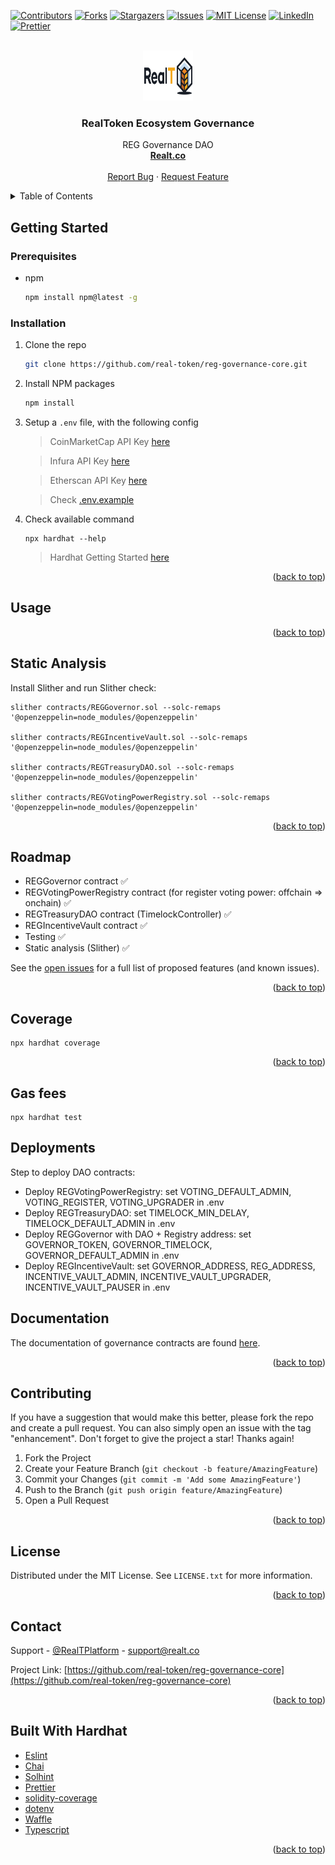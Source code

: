 <div id="top"></div>

[![Contributors][contributors-shield]][contributors-url]
[![Forks][forks-shield]][forks-url]
[![Stargazers][stars-shield]][stars-url]
[![Issues][issues-shield]][issues-url]
[![MIT License][license-shield]][license-url]
[![LinkedIn][linkedin-shield]][linkedin-url]
[![Prettier](https://img.shields.io/badge/code_style-prettier-ff69b4.svg?style=flat-square)](https://github.com/prettier/prettier)

<!-- PROJECT LOGO -->
<br />
<div align="center" id="about-the-project">
  <a href="https://github.com/real-token/reg-governance-core">
    <img src="images/logo.svg" alt="Logo" width="80" height="80">
  </a>

<h3 align="center">RealToken Ecosystem Governance</h3>

  <p align="center">
    REG Governance DAO
    <br />
    <a href="https://realt.co/"><strong>Realt.co</strong></a>
    <br />
    <br />
    <a href="https://github.com/real-token/reg-governance-core/issues">Report Bug</a>
    ·
    <a href="https://github.com/real-token/reg-governance-core/issues">Request Feature</a>
  </p>
</div>

<!-- TABLE OF CONTENTS -->
<details>
  <summary>Table of Contents</summary>
  <ol>
    <li>
      <a href="#about-the-project">About The Project</a>
    </li>
    <li>
      <a href="#getting-started">Getting Started</a>
      <ul>
        <li><a href="#prerequisites">Prerequisites</a></li>
        <li><a href="#installation">Installation</a></li>
      </ul>
    </li>
    <li><a href="#usage">Usage</a></li>
    <li><a href="#roadmap">Roadmap</a></li>
    <li><a href="#contributing">Contributing</a></li>
    <li><a href="#license">License</a></li>
    <li><a href="#contact">Contact</a></li>
    <li><a href="#built-with-hardhat">Built With Hardhat</a></li>
  </ol>
</details>

<!-- GETTING STARTED -->

## Getting Started

### Prerequisites

- npm
  ```sh
  npm install npm@latest -g
  ```

### Installation

1. Clone the repo
   ```sh
   git clone https://github.com/real-token/reg-governance-core.git
   ```
2. Install NPM packages
   ```sh
   npm install
   ```
3. Setup a `.env` file, with the following config

   > CoinMarketCap API Key [here](https://coinmarketcap.com/api/pricing/)

   > Infura API Key [here](https://infura.io/pricing)

   > Etherscan API Key [here](https://etherscan.io/apis)

   > Check [.env.example](.env.example)

4. Check available command

   ```
   npx hardhat --help
   ```

   > Hardhat Getting Started [here](https://hardhat.org/getting-started#running-tasks)

<p align="right">(<a href="#top">back to top</a>)</p>

<!-- USAGE EXAMPLES -->

## Usage

<p align="right">(<a href="#top">back to top</a>)</p>

<!-- AUDIT -->

## Static Analysis

Install Slither and run Slither check:

```
slither contracts/REGGovernor.sol --solc-remaps '@openzeppelin=node_modules/@openzeppelin'

slither contracts/REGIncentiveVault.sol --solc-remaps '@openzeppelin=node_modules/@openzeppelin'

slither contracts/REGTreasuryDAO.sol --solc-remaps '@openzeppelin=node_modules/@openzeppelin'

slither contracts/REGVotingPowerRegistry.sol --solc-remaps '@openzeppelin=node_modules/@openzeppelin'

```

<p align="right">(<a href="#top">back to top</a>)</p>

<!-- ROADMAP -->

## Roadmap

- REGGovernor contract ✅
- REGVotingPowerRegistry contract (for register voting power: offchain => onchain) ✅
- REGTreasuryDAO contract (TimelockController) ✅
- REGIncentiveVault contract ✅
- Testing ✅
- Static analysis (Slither) ✅

See the [open issues](https://github.com/real-token/reg-governance-core/issues) for a full list of proposed features (and known issues).

<p align="right">(<a href="#top">back to top</a>)</p>

<!-- COVERAGE -->

## Coverage

```
npx hardhat coverage
```

<p align="right">(<a href="#top">back to top</a>)</p>

<!-- GAS FEES -->

## Gas fees

```
npx hardhat test
```

## Deployments

Step to deploy DAO contracts:

- Deploy REGVotingPowerRegistry: set VOTING_DEFAULT_ADMIN, VOTING_REGISTER, VOTING_UPGRADER in .env
- Deploy REGTreasuryDAO: set TIMELOCK_MIN_DELAY, TIMELOCK_DEFAULT_ADMIN in .env
- Deploy REGGovernor with DAO + Registry address: set GOVERNOR_TOKEN, GOVERNOR_TIMELOCK, GOVERNOR_DEFAULT_ADMIN in .env
- Deploy REGIncentiveVault: set GOVERNOR_ADDRESS, REG_ADDRESS, INCENTIVE_VAULT_ADMIN, INCENTIVE_VAULT_UPGRADER, INCENTIVE_VAULT_PAUSER in .env

## Documentation

The documentation of governance contracts are found [here](./docs/guidelines/).

<p align="right">(<a href="#top">back to top</a>)</p>

<!-- CONTRIBUTING -->

## Contributing

If you have a suggestion that would make this better, please fork the repo and create a pull request. You can also simply open an issue with the tag "enhancement".
Don't forget to give the project a star! Thanks again!

1. Fork the Project
2. Create your Feature Branch (`git checkout -b feature/AmazingFeature`)
3. Commit your Changes (`git commit -m 'Add some AmazingFeature'`)
4. Push to the Branch (`git push origin feature/AmazingFeature`)
5. Open a Pull Request

<p align="right">(<a href="#top">back to top</a>)</p>

<!-- LICENSE -->

## License

Distributed under the MIT License. See `LICENSE.txt` for more information.

<p align="right">(<a href="#top">back to top</a>)</p>

<!-- CONTACT -->

## Contact

Support - [@RealTPlatform](https://twitter.com/RealTPlatform) - support@realt.co

Project Link: [https://github.com/real-token/reg-governance-core](https://github.com/real-token/reg-governance-core)

<p align="right">(<a href="#top">back to top</a>)</p>

<!-- BUILD WITH HARDHAT -->

## Built With Hardhat

- [Eslint](https://eslint.org/)
- [Chai](https://www.chaijs.com/guide/)
- [Solhint](https://github.com/protofire/solhint)
- [Prettier](https://github.com/prettier/prettier)
- [solidity-coverage](https://github.com/sc-forks/solidity-coverage)
- [dotenv](https://www.npmjs.com/package/dotenv)
- [Waffle](https://getwaffle.io/)
- [Typescript](https://www.typescriptlang.org/)

<p align="right">(<a href="#top">back to top</a>)</p>

<!-- MARKDOWN LINKS & IMAGES -->

[contributors-shield]: https://img.shields.io/github/contributors/real-token/reg-governance-core.svg?style=for-the-badge
[contributors-url]: https://github.com/real-token/reg-governance-core/graphs/contributors
[forks-shield]: https://img.shields.io/github/forks/real-token/reg-governance-core.svg?style=for-the-badge
[forks-url]: https://github.com/real-token/reg-governance-core/network/members
[stars-shield]: https://img.shields.io/github/stars/real-token/reg-governance-core.svg?style=for-the-badge
[stars-url]: https://github.com/real-token/reg-governance-core/stargazers
[issues-shield]: https://img.shields.io/github/issues/real-token/reg-governance-core.svg?style=for-the-badge
[issues-url]: https://github.com/real-token/reg-governance-core/issues
[license-shield]: https://img.shields.io/github/license/real-token/reg-governance-core.svg?style=for-the-badge
[license-url]: https://github.com/real-token/reg-governance-core/blob/master/LICENSE.txt
[linkedin-shield]: https://img.shields.io/badge/-LinkedIn-black.svg?style=for-the-badge&logo=linkedin&colorB=555
[linkedin-url]: https://www.linkedin.com/company/realtplatform/
[product-screenshot]: images/screenshot.png
[use-template]: images/delete_me.png
[use-url]: https://github.com/real-token/reg-governance-core/generate
